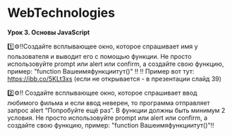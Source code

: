 # WebTechnologies
**Урок 3. Основы JavaScript**


1️⃣⚙️‼️Создайте всплывающее окно, которое спрашивает имя у пользователя и выводит его с помощью функции.
Не просто использовуйте prompt или alert или confirm, а создайте свою функцию, пример: "function Вашеимяфункциитут()" ‼️
‼️ Пример вот тут: https://ibb.co/5KLt3xs (если не открывается - в презентации слайд 39)

2️⃣⚙️‼️ Создайте всплывающее окно, которое спрашивает ввод любимого фильма и если ввод неверен, то программа отправляет запрос alert “Попробуйте ещё раз”. В функции должны быть минимум 2 условия. Не просто использовуйте prompt или alert или confirm, а создайте свою функцию, пример: "function Вашеимяфункциитут()"‼️